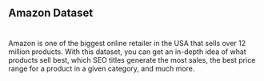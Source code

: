 ## Amazon Dataset

#
Amazon is one of the biggest online retailer in the USA that sells over 12 million products.
With this dataset, you can get an in-depth idea of what products sell best, which SEO titles generate
the most sales, the best price range for a product in a given category, and much more.
#
